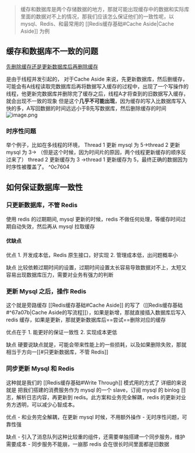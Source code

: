 >缓存和数据库是两个存储数据的地方，那就可能出现缓存中的数据和实际库里面的数据对不上的情况，那我们应该怎么保证他们的一致性呢，以 mysql、Redis、和最常用的 [[Redis缓存基础#Cache Aside|Cache Aside]] 为例
>


## 缓存和数据库不一致的问题
[先删除缓存还是更新数据库后再删除缓存](https://xiaolincoding.com/redis/architecture/mysql_redis_consistency.html#%E5%85%88%E6%9B%B4%E6%96%B0%E6%95%B0%E6%8D%AE%E5%BA%93-%E8%BF%98%E6%98%AF%E5%85%88%E5%88%A0%E9%99%A4%E7%BC%93%E5%AD%98)

是由于线程并发引起的，
对于Cache Aside 来说，先更新数据库，然后删缓存，可能会有A线程读取完数据库后再将数据写入缓存的过程中，出现了一个写操作的线程，他更新完数据库并删除完了缓存之后，线程A才将查到的旧数据写入缓存，就会出现不一致的现象
但是这个**几乎不可能出现**，因为缓存的写入比数据库写入快的多，A写回数据的时间远远小于B先写数据库，然后删除缓存的时间
![image.png](https://obsidian-pic-1317906728.cos.ap-nanjing.myqcloud.com/obsidian/20240107231137.png)

### 时序性问题

举个例子，比如在多线程的环境，
	Thread 1 更新 mysql 为 5->thread 2 更新 mysql 为 3->  （但是这个时候，因为时间片的原因，两个线程更新缓存的顺序反过来了） thread 2 更新缓存为 3 ->thread 1 更新缓存为 5，最终正确的数据因为时序性被覆盖了。 ^0c7604


## 如何保证数据库一致性


### 只更新数据库，不管 Redis

使用 redis 的过期期间, mysql 更新的时候，redis 不做任何处理，等缓存时间过期自动失效，然后再从 mysql 拉取缓存

#### 优缺点

优点
	1. 开发成本低，Redis 原生接口，好实现
	2. 管理成本低，出问题概率小

缺点
	比较依赖过期时间的设置，过期时间设置太长容易导致数据对不上，太短又容易出现数据库压力，需要对业务有强力的判断

### 更新 Mysql 之后，操作 Redis

这个就是旁路缓存 [[Redis缓存基础#Cache Aside]] 的写了（[[Redis缓存基础#^67a07b|Cache Aside的写流程]]），如果是新增，那就直接插入数据库后写入 redis 缓存，如果是更新，那就更新数据库后==尝试==删除对应的缓存

优点在于
	1. 能更好的保证一致性
	2. 实现成本更低

缺点
	硬要说缺点就是，可能会带来性能上的一些损耗，以及如果删除失败，那就相当于方向一[[#只更新数据库，不管 Redis]]

### 同步更新 Mysql 和 Redis

这种就是我们的 [[Redis缓存基础#Write Through]] 模式用的方式了
详细的来说就是
	把我们搭建的消费服务作为 mysql 的一个 slave，订阅 mysql 的 binlog 日志，解析日志内容，再更新到 redis。此方案和业务完全解耦，redis 的更新对业务方透明，可以减少心智成本。

优点
	- 和业务完全解耦，在更新 mysql 时候，不用额外操作
	- 无时序性问题，可靠性强


缺点
	- 引入了消息队列这种比较重的组件，还需要单独搭建一个同步服务，维护需要成本
	- 同步服务不能崩，一崩那 redis 会在很长时间里面都是旧数据

